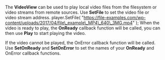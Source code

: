 The **VideoView** can be used to play local video files from the filesystem or video streams from remote sources.
Use **SetFile** to set the video file or video stream address.
<js>player.SetFile( "https://file-examples.com/wp-content/uploads/2017/04/file\_example\_MP4\_640\_3MG.mp4" );</js>
When the video is ready to play, the **OnReady** callback function will be called, you can then use **Play** to start playing the video.

If the video cannot be played, the OnError callback function will be called. Use **SetOnReady** and **SetOnError** to set the names of your **OnReady** and OnError callback functions.
